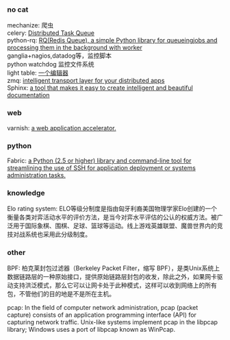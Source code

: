 ### no cat ###

mechanize: 爬虫
<br>
celery: [Distributed Task Queue](http://www.celeryproject.org/)
<br>
python-rq: [RQ(Redis Queue), a simple Python library for queueingjobs and processing them in the background with worker](http://python-rq.org/)
<br>
ganglia+nagios,datadog等，监控脚本
<br>
python watchdog 监控文件系统
<br>
light table: [一个编辑器](http://www.lighttable.com/)
<br>
zmq: [intelligent transport layer for your distributed apps](http://zeromq.org/intro:read-the-manual)
<br>
Sphinx: [ a tool that makes it easy to create intelligent and beautiful documentation](http://sphinx-doc.org/index.html)


### web ###

varnish: [a web application accelerator.](https://www.varnish-cache.org)


### python ###
Fabric: [a Python (2.5 or higher) library and command-line tool for streamlining the use of SSH for application deployment or systems administration tasks.](http://docs.fabfile.org/)


### knowledge ###
Elo rating system: ELO等级分制度是指由匈牙利裔美国物理学家Elo创建的一个衡量各类对弈活动水平的评价方法，是当今对弈水平评估的公认的权威方法。被广泛用于国际象棋、围棋、足球、篮球等运动。线上游戏英雄联盟、魔兽世界内的竞技对战系统也采用此分级制度。

### other ###

BPF: 柏克莱封包过滤器（Berkeley Packet Filter，缩写 BPF），是类Unix系统上数据链路层的一种原始接口，提供原始链路层封包的收发，除此之外，如果网卡驱动支持洪泛模式，那么它可以让网卡处于此种模式，这样可以收到网络上的所有包，不管他们的目的地是不是所在主机。


pcap: In the field of computer network administration, pcap (packet capture) consists of an application programming interface (API) for capturing network traffic. Unix-like systems implement pcap in the libpcap library; Windows uses a port of libpcap known as WinPcap.
